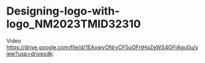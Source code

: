 # Designing-logo-with-logo_NM2023TMID32310
Video https://drive.google.com/file/d/1EAxwvONrvCF5uOFrtHqZeWS4GFIAgu0u/view?usp=drivesdk: 
